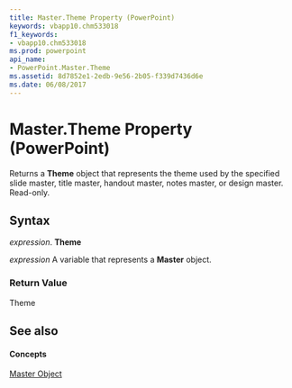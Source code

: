 ```yaml
---
title: Master.Theme Property (PowerPoint)
keywords: vbapp10.chm533018
f1_keywords:
- vbapp10.chm533018
ms.prod: powerpoint
api_name:
- PowerPoint.Master.Theme
ms.assetid: 8d7852e1-2edb-9e56-2b05-f339d7436d6e
ms.date: 06/08/2017
---
```



# Master.Theme Property (PowerPoint)

Returns a **Theme** object that represents the theme used by the specified slide master, title master, handout master, notes master, or design master. Read-only.


## Syntax

 _expression_. **Theme**

 _expression_ A variable that represents a **Master** object.


### Return Value

Theme


## See also


#### Concepts


[Master Object](master-object-powerpoint.md)

